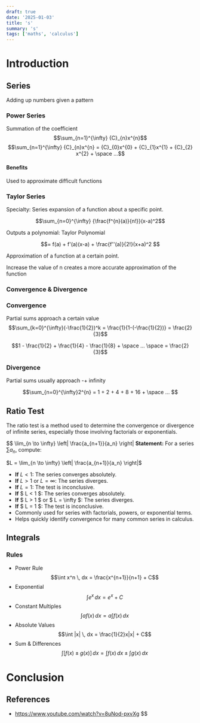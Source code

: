 ```yaml
---
draft: true
date: '2025-01-03'
title: 's'
summary: 's'
tags: ['maths', 'calculus']
---
```


# Introduction

## Series

Adding up numbers given a pattern

### Power Series

Summation of the coefficient
$$\sum_{n=1}^{\infty}  {C}_{n}x^{n}$$
$$\sum_{n=1}^{\infty}  {C}_{n}x^{n} = {C}_{0}x^{0} + {C}_{1}x^{1} + {C}_{2} x^{2} + \space ...$$

#### Benefits

Used to approximate difficult functions

### Taylor Series

Specialty: Series expansion of a function about a specific point.

$$\sum_{n=0}^{\infty}  {\frac{f^{n}(a)}{n!}}(x-a)^2$$

Outputs a polynomial: Taylor Polynomial

$$= f(a) + f'(a)(x-a) + \frac{f''(a)}{2!}(x+a)^2 $$

Approximation of a function at a certain point.

Increase the value of n creates a more accurate approximation of the function

### Convergence & Divergence

### Convergence

Partial sums approach a certain value
$$\sum_{k=0}^{\infty}(-\frac{1}{2})^k = \frac{1}{1-(-\frac{1}{2})} = \frac{2}{3}$$

$$1 - \frac{1}{2} + \frac{1}{4} - \frac{1}{8} + \space ... \space = \frac{2}{3}$$

### Divergence

Partial sums usually approach -+ infinity

$$\sum_{n=0}^{\infty}2^{n} = 1 + 2 + 4 + 8 + 16 + \space ... $$

## Ratio Test

The ratio test is a method used to determine the convergence or divergence of infinite series, especially those involving factorials or exponentials.

$$
\\lim_{n \to \\infty} \\left| \\frac{a_{n+1}}{a_n} \\right|
 **Statement:** For a series $\sum a_n$, compute:

$L = \lim_{n \to \infty} \left| \frac{a_{n+1}}{a_n} \right|$

- **If** $L < 1$: The series converges absolutely.
- **If** $L > 1$ or $L = \infty$: The series diverges.
- **If** $L = 1$: The test is inconclusive.
- **If** $ L < 1 $: The series converges absolutely.
- **If** $ L > 1 $ or $ L = \\infty $: The series diverges.
- **If** $ L = 1 $: The test is inconclusive.
- Commonly used for series with factorials, powers, or exponential terms.
- Helps quickly identify convergence for many common series in calculus.

## Integrals

### Rules
- Power Rule
  $$\int x^n \, dx = \frac{x^{n+1}}{n+1} + C$$
- Exponential
  $$\int e^{x} \, dx = e^{x} + C$$
- Constant Multiples
  $$\int a f(x) \, dx = a \int f(x) \, dx$$
- Absolute Values
  $$\int |x| \, dx = \frac{1}{2}x|x| + C$$
- Sum & Differences
  $$\int [f(x) \pm g(x)] \, dx = \int f(x) \, dx \pm \int g(x) \, dx$$


# Conclusion

## References
- https://www.youtube.com/watch?v=8uNod-pxvXg
$$
